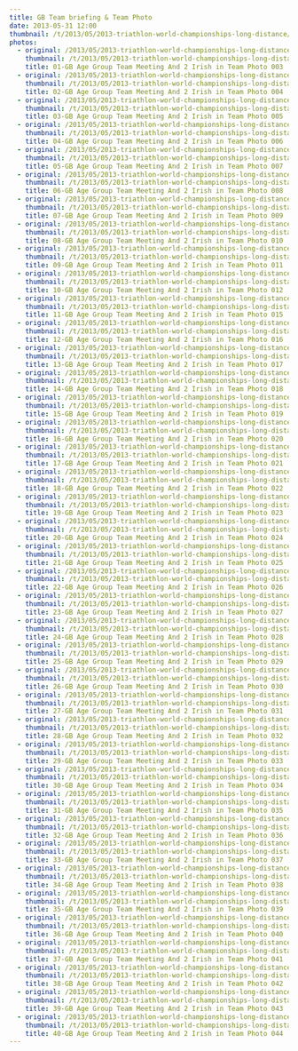 ```yaml
---
title: GB Team briefing & Team Photo
date: 2013-05-31 12:00
thumbnail: /t/2013/05/2013-triathlon-world-championships-long-distance/gb-team-briefing-team-photo/01-gb-age-group-team-meeting-and-2-irish-in-team-photo-003.jpg
photos:
  - original: /2013/05/2013-triathlon-world-championships-long-distance/gb-team-briefing-team-photo/01-gb-age-group-team-meeting-and-2-irish-in-team-photo-003.jpg
    thumbnail: /t/2013/05/2013-triathlon-world-championships-long-distance/gb-team-briefing-team-photo/01-gb-age-group-team-meeting-and-2-irish-in-team-photo-003.jpg
    title: 01-GB Age Group Team Meeting And 2 Irish in Team Photo 003
  - original: /2013/05/2013-triathlon-world-championships-long-distance/gb-team-briefing-team-photo/02-gb-age-group-team-meeting-and-2-irish-in-team-photo-004.jpg
    thumbnail: /t/2013/05/2013-triathlon-world-championships-long-distance/gb-team-briefing-team-photo/02-gb-age-group-team-meeting-and-2-irish-in-team-photo-004.jpg
    title: 02-GB Age Group Team Meeting And 2 Irish in Team Photo 004
  - original: /2013/05/2013-triathlon-world-championships-long-distance/gb-team-briefing-team-photo/03-gb-age-group-team-meeting-and-2-irish-in-team-photo-005.jpg
    thumbnail: /t/2013/05/2013-triathlon-world-championships-long-distance/gb-team-briefing-team-photo/03-gb-age-group-team-meeting-and-2-irish-in-team-photo-005.jpg
    title: 03-GB Age Group Team Meeting And 2 Irish in Team Photo 005
  - original: /2013/05/2013-triathlon-world-championships-long-distance/gb-team-briefing-team-photo/04-gb-age-group-team-meeting-and-2-irish-in-team-photo-006.jpg
    thumbnail: /t/2013/05/2013-triathlon-world-championships-long-distance/gb-team-briefing-team-photo/04-gb-age-group-team-meeting-and-2-irish-in-team-photo-006.jpg
    title: 04-GB Age Group Team Meeting And 2 Irish in Team Photo 006
  - original: /2013/05/2013-triathlon-world-championships-long-distance/gb-team-briefing-team-photo/05-gb-age-group-team-meeting-and-2-irish-in-team-photo-007.jpg
    thumbnail: /t/2013/05/2013-triathlon-world-championships-long-distance/gb-team-briefing-team-photo/05-gb-age-group-team-meeting-and-2-irish-in-team-photo-007.jpg
    title: 05-GB Age Group Team Meeting And 2 Irish in Team Photo 007
  - original: /2013/05/2013-triathlon-world-championships-long-distance/gb-team-briefing-team-photo/06-gb-age-group-team-meeting-and-2-irish-in-team-photo-008.jpg
    thumbnail: /t/2013/05/2013-triathlon-world-championships-long-distance/gb-team-briefing-team-photo/06-gb-age-group-team-meeting-and-2-irish-in-team-photo-008.jpg
    title: 06-GB Age Group Team Meeting And 2 Irish in Team Photo 008
  - original: /2013/05/2013-triathlon-world-championships-long-distance/gb-team-briefing-team-photo/07-gb-age-group-team-meeting-and-2-irish-in-team-photo-009.jpg
    thumbnail: /t/2013/05/2013-triathlon-world-championships-long-distance/gb-team-briefing-team-photo/07-gb-age-group-team-meeting-and-2-irish-in-team-photo-009.jpg
    title: 07-GB Age Group Team Meeting And 2 Irish in Team Photo 009
  - original: /2013/05/2013-triathlon-world-championships-long-distance/gb-team-briefing-team-photo/08-gb-age-group-team-meeting-and-2-irish-in-team-photo-010.jpg
    thumbnail: /t/2013/05/2013-triathlon-world-championships-long-distance/gb-team-briefing-team-photo/08-gb-age-group-team-meeting-and-2-irish-in-team-photo-010.jpg
    title: 08-GB Age Group Team Meeting And 2 Irish in Team Photo 010
  - original: /2013/05/2013-triathlon-world-championships-long-distance/gb-team-briefing-team-photo/09-gb-age-group-team-meeting-and-2-irish-in-team-photo-011.jpg
    thumbnail: /t/2013/05/2013-triathlon-world-championships-long-distance/gb-team-briefing-team-photo/09-gb-age-group-team-meeting-and-2-irish-in-team-photo-011.jpg
    title: 09-GB Age Group Team Meeting And 2 Irish in Team Photo 011
  - original: /2013/05/2013-triathlon-world-championships-long-distance/gb-team-briefing-team-photo/10-gb-age-group-team-meeting-and-2-irish-in-team-photo-012.jpg
    thumbnail: /t/2013/05/2013-triathlon-world-championships-long-distance/gb-team-briefing-team-photo/10-gb-age-group-team-meeting-and-2-irish-in-team-photo-012.jpg
    title: 10-GB Age Group Team Meeting And 2 Irish in Team Photo 012
  - original: /2013/05/2013-triathlon-world-championships-long-distance/gb-team-briefing-team-photo/11-gb-age-group-team-meeting-and-2-irish-in-team-photo-015.jpg
    thumbnail: /t/2013/05/2013-triathlon-world-championships-long-distance/gb-team-briefing-team-photo/11-gb-age-group-team-meeting-and-2-irish-in-team-photo-015.jpg
    title: 11-GB Age Group Team Meeting And 2 Irish in Team Photo 015
  - original: /2013/05/2013-triathlon-world-championships-long-distance/gb-team-briefing-team-photo/12-gb-age-group-team-meeting-and-2-irish-in-team-photo-016.jpg
    thumbnail: /t/2013/05/2013-triathlon-world-championships-long-distance/gb-team-briefing-team-photo/12-gb-age-group-team-meeting-and-2-irish-in-team-photo-016.jpg
    title: 12-GB Age Group Team Meeting And 2 Irish in Team Photo 016
  - original: /2013/05/2013-triathlon-world-championships-long-distance/gb-team-briefing-team-photo/13-gb-age-group-team-meeting-and-2-irish-in-team-photo-017.jpg
    thumbnail: /t/2013/05/2013-triathlon-world-championships-long-distance/gb-team-briefing-team-photo/13-gb-age-group-team-meeting-and-2-irish-in-team-photo-017.jpg
    title: 13-GB Age Group Team Meeting And 2 Irish in Team Photo 017
  - original: /2013/05/2013-triathlon-world-championships-long-distance/gb-team-briefing-team-photo/14-gb-age-group-team-meeting-and-2-irish-in-team-photo-018.jpg
    thumbnail: /t/2013/05/2013-triathlon-world-championships-long-distance/gb-team-briefing-team-photo/14-gb-age-group-team-meeting-and-2-irish-in-team-photo-018.jpg
    title: 14-GB Age Group Team Meeting And 2 Irish in Team Photo 018
  - original: /2013/05/2013-triathlon-world-championships-long-distance/gb-team-briefing-team-photo/15-gb-age-group-team-meeting-and-2-irish-in-team-photo-019.jpg
    thumbnail: /t/2013/05/2013-triathlon-world-championships-long-distance/gb-team-briefing-team-photo/15-gb-age-group-team-meeting-and-2-irish-in-team-photo-019.jpg
    title: 15-GB Age Group Team Meeting And 2 Irish in Team Photo 019
  - original: /2013/05/2013-triathlon-world-championships-long-distance/gb-team-briefing-team-photo/16-gb-age-group-team-meeting-and-2-irish-in-team-photo-020.jpg
    thumbnail: /t/2013/05/2013-triathlon-world-championships-long-distance/gb-team-briefing-team-photo/16-gb-age-group-team-meeting-and-2-irish-in-team-photo-020.jpg
    title: 16-GB Age Group Team Meeting And 2 Irish in Team Photo 020
  - original: /2013/05/2013-triathlon-world-championships-long-distance/gb-team-briefing-team-photo/17-gb-age-group-team-meeting-and-2-irish-in-team-photo-021.jpg
    thumbnail: /t/2013/05/2013-triathlon-world-championships-long-distance/gb-team-briefing-team-photo/17-gb-age-group-team-meeting-and-2-irish-in-team-photo-021.jpg
    title: 17-GB Age Group Team Meeting And 2 Irish in Team Photo 021
  - original: /2013/05/2013-triathlon-world-championships-long-distance/gb-team-briefing-team-photo/18-gb-age-group-team-meeting-and-2-irish-in-team-photo-022.jpg
    thumbnail: /t/2013/05/2013-triathlon-world-championships-long-distance/gb-team-briefing-team-photo/18-gb-age-group-team-meeting-and-2-irish-in-team-photo-022.jpg
    title: 18-GB Age Group Team Meeting And 2 Irish in Team Photo 022
  - original: /2013/05/2013-triathlon-world-championships-long-distance/gb-team-briefing-team-photo/19-gb-age-group-team-meeting-and-2-irish-in-team-photo-023.jpg
    thumbnail: /t/2013/05/2013-triathlon-world-championships-long-distance/gb-team-briefing-team-photo/19-gb-age-group-team-meeting-and-2-irish-in-team-photo-023.jpg
    title: 19-GB Age Group Team Meeting And 2 Irish in Team Photo 023
  - original: /2013/05/2013-triathlon-world-championships-long-distance/gb-team-briefing-team-photo/20-gb-age-group-team-meeting-and-2-irish-in-team-photo-024.jpg
    thumbnail: /t/2013/05/2013-triathlon-world-championships-long-distance/gb-team-briefing-team-photo/20-gb-age-group-team-meeting-and-2-irish-in-team-photo-024.jpg
    title: 20-GB Age Group Team Meeting And 2 Irish in Team Photo 024
  - original: /2013/05/2013-triathlon-world-championships-long-distance/gb-team-briefing-team-photo/21-gb-age-group-team-meeting-and-2-irish-in-team-photo-025.jpg
    thumbnail: /t/2013/05/2013-triathlon-world-championships-long-distance/gb-team-briefing-team-photo/21-gb-age-group-team-meeting-and-2-irish-in-team-photo-025.jpg
    title: 21-GB Age Group Team Meeting And 2 Irish in Team Photo 025
  - original: /2013/05/2013-triathlon-world-championships-long-distance/gb-team-briefing-team-photo/22-gb-age-group-team-meeting-and-2-irish-in-team-photo-026.jpg
    thumbnail: /t/2013/05/2013-triathlon-world-championships-long-distance/gb-team-briefing-team-photo/22-gb-age-group-team-meeting-and-2-irish-in-team-photo-026.jpg
    title: 22-GB Age Group Team Meeting And 2 Irish in Team Photo 026
  - original: /2013/05/2013-triathlon-world-championships-long-distance/gb-team-briefing-team-photo/23-gb-age-group-team-meeting-and-2-irish-in-team-photo-027.jpg
    thumbnail: /t/2013/05/2013-triathlon-world-championships-long-distance/gb-team-briefing-team-photo/23-gb-age-group-team-meeting-and-2-irish-in-team-photo-027.jpg
    title: 23-GB Age Group Team Meeting And 2 Irish in Team Photo 027
  - original: /2013/05/2013-triathlon-world-championships-long-distance/gb-team-briefing-team-photo/24-gb-age-group-team-meeting-and-2-irish-in-team-photo-028.jpg
    thumbnail: /t/2013/05/2013-triathlon-world-championships-long-distance/gb-team-briefing-team-photo/24-gb-age-group-team-meeting-and-2-irish-in-team-photo-028.jpg
    title: 24-GB Age Group Team Meeting And 2 Irish in Team Photo 028
  - original: /2013/05/2013-triathlon-world-championships-long-distance/gb-team-briefing-team-photo/25-gb-age-group-team-meeting-and-2-irish-in-team-photo-029.jpg
    thumbnail: /t/2013/05/2013-triathlon-world-championships-long-distance/gb-team-briefing-team-photo/25-gb-age-group-team-meeting-and-2-irish-in-team-photo-029.jpg
    title: 25-GB Age Group Team Meeting And 2 Irish in Team Photo 029
  - original: /2013/05/2013-triathlon-world-championships-long-distance/gb-team-briefing-team-photo/26-gb-age-group-team-meeting-and-2-irish-in-team-photo-030.jpg
    thumbnail: /t/2013/05/2013-triathlon-world-championships-long-distance/gb-team-briefing-team-photo/26-gb-age-group-team-meeting-and-2-irish-in-team-photo-030.jpg
    title: 26-GB Age Group Team Meeting And 2 Irish in Team Photo 030
  - original: /2013/05/2013-triathlon-world-championships-long-distance/gb-team-briefing-team-photo/27-gb-age-group-team-meeting-and-2-irish-in-team-photo-031.jpg
    thumbnail: /t/2013/05/2013-triathlon-world-championships-long-distance/gb-team-briefing-team-photo/27-gb-age-group-team-meeting-and-2-irish-in-team-photo-031.jpg
    title: 27-GB Age Group Team Meeting And 2 Irish in Team Photo 031
  - original: /2013/05/2013-triathlon-world-championships-long-distance/gb-team-briefing-team-photo/28-gb-age-group-team-meeting-and-2-irish-in-team-photo-032.jpg
    thumbnail: /t/2013/05/2013-triathlon-world-championships-long-distance/gb-team-briefing-team-photo/28-gb-age-group-team-meeting-and-2-irish-in-team-photo-032.jpg
    title: 28-GB Age Group Team Meeting And 2 Irish in Team Photo 032
  - original: /2013/05/2013-triathlon-world-championships-long-distance/gb-team-briefing-team-photo/29-gb-age-group-team-meeting-and-2-irish-in-team-photo-033.jpg
    thumbnail: /t/2013/05/2013-triathlon-world-championships-long-distance/gb-team-briefing-team-photo/29-gb-age-group-team-meeting-and-2-irish-in-team-photo-033.jpg
    title: 29-GB Age Group Team Meeting And 2 Irish in Team Photo 033
  - original: /2013/05/2013-triathlon-world-championships-long-distance/gb-team-briefing-team-photo/30-gb-age-group-team-meeting-and-2-irish-in-team-photo-034.jpg
    thumbnail: /t/2013/05/2013-triathlon-world-championships-long-distance/gb-team-briefing-team-photo/30-gb-age-group-team-meeting-and-2-irish-in-team-photo-034.jpg
    title: 30-GB Age Group Team Meeting And 2 Irish in Team Photo 034
  - original: /2013/05/2013-triathlon-world-championships-long-distance/gb-team-briefing-team-photo/31-gb-age-group-team-meeting-and-2-irish-in-team-photo-035.jpg
    thumbnail: /t/2013/05/2013-triathlon-world-championships-long-distance/gb-team-briefing-team-photo/31-gb-age-group-team-meeting-and-2-irish-in-team-photo-035.jpg
    title: 31-GB Age Group Team Meeting And 2 Irish in Team Photo 035
  - original: /2013/05/2013-triathlon-world-championships-long-distance/gb-team-briefing-team-photo/32-gb-age-group-team-meeting-and-2-irish-in-team-photo-036.jpg
    thumbnail: /t/2013/05/2013-triathlon-world-championships-long-distance/gb-team-briefing-team-photo/32-gb-age-group-team-meeting-and-2-irish-in-team-photo-036.jpg
    title: 32-GB Age Group Team Meeting And 2 Irish in Team Photo 036
  - original: /2013/05/2013-triathlon-world-championships-long-distance/gb-team-briefing-team-photo/33-gb-age-group-team-meeting-and-2-irish-in-team-photo-037.jpg
    thumbnail: /t/2013/05/2013-triathlon-world-championships-long-distance/gb-team-briefing-team-photo/33-gb-age-group-team-meeting-and-2-irish-in-team-photo-037.jpg
    title: 33-GB Age Group Team Meeting And 2 Irish in Team Photo 037
  - original: /2013/05/2013-triathlon-world-championships-long-distance/gb-team-briefing-team-photo/34-gb-age-group-team-meeting-and-2-irish-in-team-photo-038.jpg
    thumbnail: /t/2013/05/2013-triathlon-world-championships-long-distance/gb-team-briefing-team-photo/34-gb-age-group-team-meeting-and-2-irish-in-team-photo-038.jpg
    title: 34-GB Age Group Team Meeting And 2 Irish in Team Photo 038
  - original: /2013/05/2013-triathlon-world-championships-long-distance/gb-team-briefing-team-photo/35-gb-age-group-team-meeting-and-2-irish-in-team-photo-039.jpg
    thumbnail: /t/2013/05/2013-triathlon-world-championships-long-distance/gb-team-briefing-team-photo/35-gb-age-group-team-meeting-and-2-irish-in-team-photo-039.jpg
    title: 35-GB Age Group Team Meeting And 2 Irish in Team Photo 039
  - original: /2013/05/2013-triathlon-world-championships-long-distance/gb-team-briefing-team-photo/36-gb-age-group-team-meeting-and-2-irish-in-team-photo-040.jpg
    thumbnail: /t/2013/05/2013-triathlon-world-championships-long-distance/gb-team-briefing-team-photo/36-gb-age-group-team-meeting-and-2-irish-in-team-photo-040.jpg
    title: 36-GB Age Group Team Meeting And 2 Irish in Team Photo 040
  - original: /2013/05/2013-triathlon-world-championships-long-distance/gb-team-briefing-team-photo/37-gb-age-group-team-meeting-and-2-irish-in-team-photo-041.jpg
    thumbnail: /t/2013/05/2013-triathlon-world-championships-long-distance/gb-team-briefing-team-photo/37-gb-age-group-team-meeting-and-2-irish-in-team-photo-041.jpg
    title: 37-GB Age Group Team Meeting And 2 Irish in Team Photo 041
  - original: /2013/05/2013-triathlon-world-championships-long-distance/gb-team-briefing-team-photo/38-gb-age-group-team-meeting-and-2-irish-in-team-photo-042.jpg
    thumbnail: /t/2013/05/2013-triathlon-world-championships-long-distance/gb-team-briefing-team-photo/38-gb-age-group-team-meeting-and-2-irish-in-team-photo-042.jpg
    title: 38-GB Age Group Team Meeting And 2 Irish in Team Photo 042
  - original: /2013/05/2013-triathlon-world-championships-long-distance/gb-team-briefing-team-photo/39-gb-age-group-team-meeting-and-2-irish-in-team-photo-043.jpg
    thumbnail: /t/2013/05/2013-triathlon-world-championships-long-distance/gb-team-briefing-team-photo/39-gb-age-group-team-meeting-and-2-irish-in-team-photo-043.jpg
    title: 39-GB Age Group Team Meeting And 2 Irish in Team Photo 043
  - original: /2013/05/2013-triathlon-world-championships-long-distance/gb-team-briefing-team-photo/40-gb-age-group-team-meeting-and-2-irish-in-team-photo-044.jpg
    thumbnail: /t/2013/05/2013-triathlon-world-championships-long-distance/gb-team-briefing-team-photo/40-gb-age-group-team-meeting-and-2-irish-in-team-photo-044.jpg
    title: 40-GB Age Group Team Meeting And 2 Irish in Team Photo 044
---
```

